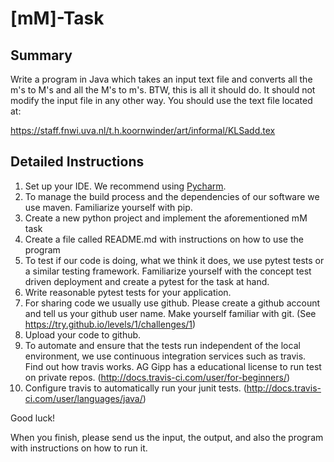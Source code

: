 # [mM]-Task
## Summary
Write a program in Java which takes an input text file and converts all the m's to M's and all the M's to m's. BTW, this is all it should do. It should not modify the input file in any other way. You should use the text file located at:

https://staff.fnwi.uva.nl/t.h.koornwinder/art/informal/KLSadd.tex

## Detailed Instructions

1. Set up your IDE. We recommend using [Pycharm](https://www.jetbrains.com/pycharm/).
2. To manage the build process and the dependencies of our software we use maven. Familiarize yourself with pip.
3. Create a new python project and implement the aforementioned mM task
4. Create a file called README.md with instructions on how to use the program
5. To test if our code is doing, what we think it does, we use pytest tests or a similar testing framework. Familiarize yourself with the concept test driven deployment and create a pytest for the task at hand.
6. Write reasonable pytest tests for your application.
7. For sharing code we usually use github. Please create a github account and tell us your github user name. Make yourself familiar with git. (See https://try.github.io/levels/1/challenges/1)
8. Upload your code to github.
9. To automate and ensure that the tests run independent of the local environment, we use continuous integration services such as travis. Find out how travis works. AG Gipp has a educational license to run test on private repos. (http://docs.travis-ci.com/user/for-beginners/)
10. Configure travis to automatically run your junit tests. (http://docs.travis-ci.com/user/languages/java/)

Good luck!

When you finish, please send us the input, the output, and also the program with instructions on how to run it.
